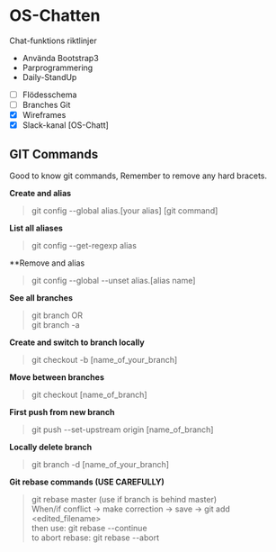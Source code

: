 ﻿# OS-Chatten
Chat-funktions riktlinjer
- Använda Bootstrap3
- Parprogrammering
- Daily-StandUp
- [ ] Flödesschema
- [ ] Branches Git
- [x] Wireframes
- [x] Slack-kanal [OS-Chatt]

## GIT Commands
Good to know git commands, Remember to remove any hard bracets.

**Create and alias**
> git config --global alias.[your alias] [git command]

**List all aliases**
> git config --get-regexp alias

**Remove and alias
> git config --global --unset alias.[alias name]

**See all branches**
> git branch OR<br>
git branch -a


**Create and switch to branch locally**
> git checkout -b [name_of_your_branch]


**Move between branches**
> git checkout [name_of_branch]


**First push from new branch**
> git push --set-upstream origin [name_of_branch]


**Locally delete branch**
> git branch -d [name_of_your_branch]

**Git rebase commands (USE CAREFULLY)**
> git rebase master (use if branch is behind master)<br>
When/if conflict -> make correction -> save -> git add <edited_filename><br>
then use: git rebase --continue<br>
to abort rebase: git rebase --abort
